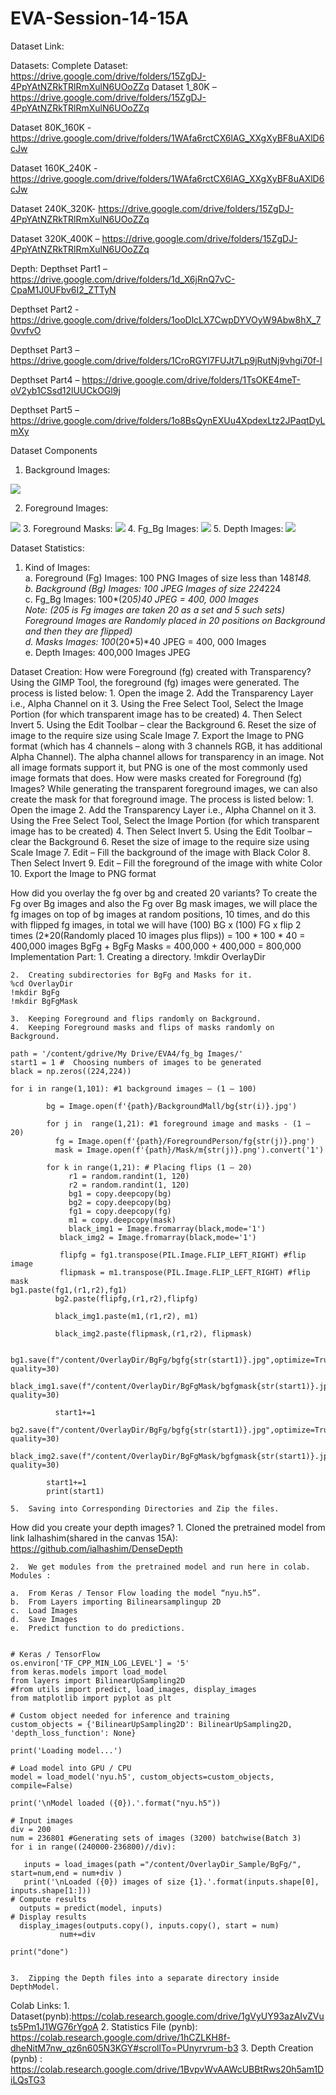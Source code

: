 # EVA-Session-14-15A

Dataset Link:

Datasets:
Complete Dataset:
https://drive.google.com/drive/folders/15ZgDJ-4PpYAtNZRkTRlRmXulN6UOoZZq
Dataset 1_80K – 
https://drive.google.com/drive/folders/15ZgDJ-4PpYAtNZRkTRlRmXulN6UOoZZq

Dataset 80K_160K - https://drive.google.com/drive/folders/1WAfa6rctCX6lAG_XXgXyBF8uAXlD6cJw

Dataset 160K_240K - https://drive.google.com/drive/folders/1WAfa6rctCX6lAG_XXgXyBF8uAXlD6cJw

Dataset 240K_320K- 
https://drive.google.com/drive/folders/15ZgDJ-4PpYAtNZRkTRlRmXulN6UOoZZq

Dataset 320K_400K – 
https://drive.google.com/drive/folders/15ZgDJ-4PpYAtNZRkTRlRmXulN6UOoZZq

Depth:
Depthset Part1 – 
 https://drive.google.com/drive/folders/1d_X6jRnQ7vC-CpaM1J0UFbv6I2_ZTTyN

Depthset Part2 - https://drive.google.com/drive/folders/1ooDlcLX7CwpDYVOyW9Abw8hX_70vvfvO

Depthset Part3 – https://drive.google.com/drive/folders/1CroRGYI7FUJt7Lp9jRutNj9vhgi70f-I


Depthset Part4 –
https://drive.google.com/drive/folders/1TsOKE4meT-oV2yb1CSsd12lUUCkOGl9j

Depthset Part5 – 
https://drive.google.com/drive/folders/1o8BsQynEXUu4XpdexLtz2JPaqtDyLmXy


Dataset Components
1.	Background Images:
   <img src = "Dataset_Images/Background_Images.jpg">
 
2.	Foreground Images:
   <img src = "Dataset_Images/Foreground_Images.jpg">
3.	Foreground Masks:
   <img src = "Dataset_Images/Foreground_Mask _Images.jpg">
4.	Fg_Bg Images:
   <img src = "Dataset_Images/Fg_Bg_Masks.jpg">
5.	Depth Images:
   <img src = "Dataset_Images/Depth_Images.jpg">



Dataset Statistics:
1.	Kind of Images: <br>
a.	Foreground (Fg) Images: 100 PNG Images of size less than 148*148. <br>
b.	Background (Bg) Images: 100 JPEG Images of size 224*224 <br>
c.	Fg_Bg Images: 100*(20*5)*40 JPEG = 400, 000 Images <br>
Note: (20*5 is Fg images are taken 20 as a set and 5 such sets) <br>
Foreground Images are Randomly placed in 20 positions on Background and then they are flipped) <br>
d.	Masks Images:  100*(20*5)*40 JPEG = 400, 000 Images <br>
e.	Depth Images: 400,000 Images JPEG <br>




Dataset Creation:
How were Foreground (fg) created with Transparency?
Using the GIMP Tool, the foreground (fg) images were generated. The process is listed below:
    1.	Open the image
    2.	Add the Transparency Layer i.e., Alpha Channel on it
    3.	Using the Free Select Tool, Select the Image Portion (for which transparent image has to be created)
    4.	Then Select Invert
    5.	Using the Edit Toolbar – clear the Background
    6.	Reset the size of image to the require size using Scale Image
    7.	Export the Image to PNG format (which has 4 channels – along with 3 channels RGB, it has additional Alpha Channel). The alpha channel allows for transparency in an image. Not all image formats support it, but PNG is one of the most commonly used image formats that does.
How were masks created for Foreground (fg) Images?
While generating the transparent foreground images, we can also create the mask for that foreground image. The process is listed below:
    1.	Open the image
    2.	Add the Transparency Layer i.e., Alpha Channel on it
    3.	Using the Free Select Tool, Select the Image Portion (for which transparent image has to be created)
    4.	Then Select Invert
    5.	Using the Edit Toolbar – clear the Background
    6.	Reset the size of image to the require size using Scale Image
    7.	Edit – Fill the background of the image with Black Color 
    8.	Then Select Invert
    9.	Edit – Fill the foreground of the image with white Color 
    10.	Export the Image to PNG format  

How did you overlay the fg over bg and created 20 variants?
To create the Fg over Bg images and also the Fg over Bg mask images, we will place the fg images on top of bg images at random positions, 10 times, and do this with flipped fg images, in total we will have 
(100) BG x (100) FG x flip 2 times (2*20(Randomly placed 10 images plus flips)) = 100 * 100 * 40 = 400,000 images
BgFg + BgFg Masks =  400,000 + 400,000 = 800,000
Implementation Part:
    1.	Creating a directory.
    !mkdir OverlayDir

    2.	Creating subdirectories for BgFg and Masks for it.
    %cd OverlayDir
    !mkdir BgFg
    !mkdir BgFgMask

    3.	Keeping Foreground and flips randomly on Background.
    4.	Keeping Foreground masks and flips of masks randomly on Background.

    path = '/content/gdrive/My Drive/EVA4/fg_bg Images/'
    start1 = 1 #  Choosing numbers of images to be generated
    black = np.zeros((224,224))

    for i in range(1,101): #1 background images – (1 – 100)

            bg = Image.open(f'{path}/BackgroundMall/bg{str(i)}.jpg')

            for j in  range(1,21): #1 foreground image and masks - (1 – 20)
              fg = Image.open(f'{path}/ForegroundPerson/fg{str(j)}.png')
              mask = Image.open(f'{path}/Mask/m{str(j)}.png').convert('1')

            for k in range(1,21): # Placing flips (1 – 20)
                 r1 = random.randint(1, 120)
                 r2 = random.randint(1, 120)
                 bg1 = copy.deepcopy(bg)
                 bg2 = copy.deepcopy(bg)
                 fg1 = copy.deepcopy(fg)
                 m1 = copy.deepcopy(mask)
                 black_img1 = Image.fromarray(black,mode='1')
               black_img2 = Image.fromarray(black,mode='1')

               flipfg = fg1.transpose(PIL.Image.FLIP_LEFT_RIGHT) #flip image
               flipmask = m1.transpose(PIL.Image.FLIP_LEFT_RIGHT) #flip mask
    bg1.paste(fg1,(r1,r2),fg1)
              bg2.paste(flipfg,(r1,r2),flipfg)

              black_img1.paste(m1,(r1,r2), m1)

              black_img2.paste(flipmask,(r1,r2), flipmask)

                   bg1.save(f"/content/OverlayDir/BgFg/bgfg{str(start1)}.jpg",optimize=True, quality=30)
                     black_img1.save(f"/content/OverlayDir/BgFgMask/bgfgmask{str(start1)}.jpg",optimize=True, quality=30)

              start1+=1
                       bg2.save(f"/content/OverlayDir/BgFg/bgfg{str(start1)}.jpg",optimize=True, quality=30)
                   black_img2.save(f"/content/OverlayDir/BgFgMask/bgfgmask{str(start1)}.jpg",optimize=True, quality=30)

            start1+=1
            print(start1)

    5.	Saving into Corresponding Directories and Zip the files.

How did you create your depth images? 
    1.	Cloned the pretrained model from link Ialhashim(shared in the canvas 15A):
    https://github.com/ialhashim/DenseDepth

    2.	We get modules from the pretrained model and run here in colab.
    Modules : 

    a.	From Keras / Tensor Flow loading the model “nyu.h5”.
    b.	From Layers importing Bilinearsamplingup 2D
    c.	Load Images
    d.	Save Images
    e.	Predict function to do predictions.


    # Keras / TensorFlow
    os.environ['TF_CPP_MIN_LOG_LEVEL'] = '5'
    from keras.models import load_model
    from layers import BilinearUpSampling2D
    #from utils import predict, load_images, display_images
    from matplotlib import pyplot as plt

    # Custom object needed for inference and training
    custom_objects = {'BilinearUpSampling2D': BilinearUpSampling2D, 'depth_loss_function': None}

    print('Loading model...')

    # Load model into GPU / CPU
    model = load_model('nyu.h5', custom_objects=custom_objects, compile=False)

    print('\nModel loaded ({0}).'.format("nyu.h5"))

    # Input images
    div = 200
    num = 236801 #Generating sets of images (3200) batchwise(Batch 3)
    for i in range((240000-236800)//div): 

       inputs = load_images(path ="/content/OverlayDir_Sample/BgFg/", start=num,end = num+div )
       print('\nLoaded ({0}) images of size {1}.'.format(inputs.shape[0], inputs.shape[1:]))
    # Compute results
      outputs = predict(model, inputs)
    # Display results
      display_images(outputs.copy(), inputs.copy(), start = num)
               num+=div

    print("done")


    3.	Zipping the Depth files into a separate directory inside DepthModel.

Colab Links:
    1.	Dataset(pynb):https://colab.research.google.com/drive/1gVyUY93azAIvZVuts5Pm1J1WG76rYgoA
    2.	Statistics File (pynb): https://colab.research.google.com/drive/1hCZLKH8f-dheNitM7nw_qz6n605N3KGY#scrollTo=PUnyrvrum-b3
    3.	Depth Creation (pynb) : https://colab.research.google.com/drive/1BvpvWvAAWcUBBtRws20h5am1DiLQsTG3
